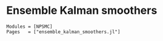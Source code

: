 # Ensemble Kalman smoothers

```@autodocs
Modules = [NPSMC]
Pages   = ["ensemble_kalman_smoothers.jl"]
```

